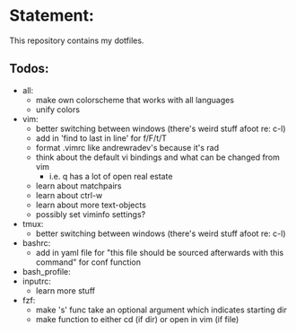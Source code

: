# Statement:
This repository contains my dotfiles.

## Todos:
- all:
	- make own colorscheme that works with all languages
	- unify colors
- vim:
	- better switching between windows (there's weird stuff afoot re: c-l)
	- add in 'find to last in line' for f/F/t/T
	- format .vimrc like andrewradev's because it's rad
	- think about the default vi bindings and what can be changed from vim
		- i.e. q has a lot of open real estate
	- learn about matchpairs
	- learn about ctrl-w
	- learn about more text-objects
	- possibly set viminfo settings?
- tmux:
	- better switching between windows (there's weird stuff afoot re: c-l)
- bashrc:
	- add in yaml file for "this file should be sourced afterwards with this command" for conf function
- bash\_profile:
- inputrc:
	- learn more stuff
- fzf:
	- make 's' func take an optional argument which indicates starting dir
	- make function to either cd (if dir) or open in vim (if file)
